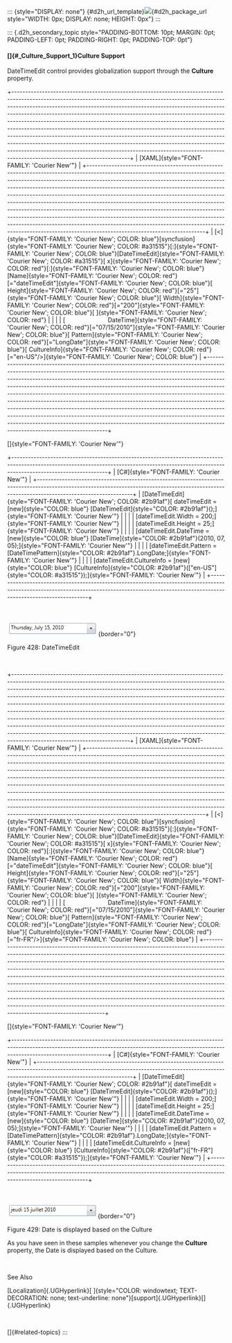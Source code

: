 ::: {style="DISPLAY: none"}
[](ms-xhelp:///?Id=d2h_url_template){#d2h_url_template}![](!package_url!){#d2h_package_url style="WIDTH: 0px; DISPLAY: none; HEIGHT: 0px"}
:::

::: {.d2h_secondary_topic style="PADDING-BOTTOM: 10pt; MARGIN: 0pt; PADDING-LEFT: 0pt; PADDING-RIGHT: 0pt; PADDING-TOP: 0pt"}
#### []{#_Culture_Support_1}Culture Support

DateTimeEdit control provides globalization support through the **Culture** property.

+------------------------------------------------------------------------------------------------------------------------------------------------------------------------------------------------------------------------------------------------------------------------------------------------------------------------------------------------------------------------------------------------------------------------------------------------------------------------------------------------------------------------------------------------------------------------------------------------------------------------------------------------------------------------------------------------------------------------------------------------------------------------+
| [XAML]{style="FONT-FAMILY: 'Courier New'"}                                                                                                                                                                                                                                                                                                                                                                                                                                                                                                                                                                                                                                                                                                                             |
+------------------------------------------------------------------------------------------------------------------------------------------------------------------------------------------------------------------------------------------------------------------------------------------------------------------------------------------------------------------------------------------------------------------------------------------------------------------------------------------------------------------------------------------------------------------------------------------------------------------------------------------------------------------------------------------------------------------------------------------------------------------------+
| [\<]{style="FONT-FAMILY: 'Courier New'; COLOR: blue"}[syncfusion]{style="FONT-FAMILY: 'Courier New'; COLOR: #a31515"}[:]{style="FONT-FAMILY: 'Courier New'; COLOR: blue"}[DateTimeEdit]{style="FONT-FAMILY: 'Courier New'; COLOR: #a31515"}[ x]{style="FONT-FAMILY: 'Courier New'; COLOR: red"}[:]{style="FONT-FAMILY: 'Courier New'; COLOR: blue"}[Name]{style="FONT-FAMILY: 'Courier New'; COLOR: red"}[=\"dateTimeEdit\"]{style="FONT-FAMILY: 'Courier New'; COLOR: blue"}[ Height]{style="FONT-FAMILY: 'Courier New'; COLOR: red"}[=\"25\"]{style="FONT-FAMILY: 'Courier New'; COLOR: blue"}[ Width]{style="FONT-FAMILY: 'Courier New'; COLOR: red"}[=\"200\"]{style="FONT-FAMILY: 'Courier New'; COLOR: blue"}[ ]{style="FONT-FAMILY: 'Courier New'; COLOR: red"} |
|                                                                                                                                                                                                                                                                                                                                                                                                                                                                                                                                                                                                                                                                                                                                                                        |
| [                         DateTime]{style="FONT-FAMILY: 'Courier New'; COLOR: red"}[=\"07/15/2010\"]{style="FONT-FAMILY: 'Courier New'; COLOR: blue"}[ Pattern]{style="FONT-FAMILY: 'Courier New'; COLOR: red"}[=\"LongDate\"]{style="FONT-FAMILY: 'Courier New'; COLOR: blue"}[ CultureInfo]{style="FONT-FAMILY: 'Courier New'; COLOR: red"}[=\"en-US\"/\>]{style="FONT-FAMILY: 'Courier New'; COLOR: blue"}                                                                                                                                                                                                                                                                                                                                                          |
+------------------------------------------------------------------------------------------------------------------------------------------------------------------------------------------------------------------------------------------------------------------------------------------------------------------------------------------------------------------------------------------------------------------------------------------------------------------------------------------------------------------------------------------------------------------------------------------------------------------------------------------------------------------------------------------------------------------------------------------------------------------------+

[]{style="FONT-FAMILY: 'Courier New'"} 

+----------------------------------------------------------------------------------------------------------------------------------------------------------------------------------------------+
| [C#]{style="FONT-FAMILY: 'Courier New'"}                                                                                                                                                     |
+----------------------------------------------------------------------------------------------------------------------------------------------------------------------------------------------+
| [DateTimeEdit]{style="FONT-FAMILY: 'Courier New'; COLOR: #2b91af"}[ dateTimeEdit = [new]{style="COLOR: blue"} [DateTimeEdit]{style="COLOR: #2b91af"}();]{style="FONT-FAMILY: 'Courier New'"} |
|                                                                                                                                                                                              |
| [dateTimeEdit.Width = 200;]{style="FONT-FAMILY: 'Courier New'"}                                                                                                                              |
|                                                                                                                                                                                              |
| [dateTimeEdit.Height = 25;]{style="FONT-FAMILY: 'Courier New'"}                                                                                                                              |
|                                                                                                                                                                                              |
| [dateTimeEdit.DateTime = [new]{style="COLOR: blue"} [DateTime]{style="COLOR: #2b91af"}(2010, 07, 05);]{style="FONT-FAMILY: 'Courier New'"}                                                   |
|                                                                                                                                                                                              |
| [dateTimeEdit.Pattern = [DateTimePattern]{style="COLOR: #2b91af"}.LongDate;]{style="FONT-FAMILY: 'Courier New'"}                                                                             |
|                                                                                                                                                                                              |
| [dateTimeEdit.CultureInfo = [new]{style="COLOR: blue"} [CultureInfo]{style="COLOR: #2b91af"}([\"en-US\"]{style="COLOR: #a31515"});]{style="FONT-FAMILY: 'Courier New'"}                      |
+----------------------------------------------------------------------------------------------------------------------------------------------------------------------------------------------+

 

![](../ImagesExt/image261_349.png){border="0"}

Figure 428: DateTimeEdit

 

+------------------------------------------------------------------------------------------------------------------------------------------------------------------------------------------------------------------------------------------------------------------------------------------------------------------------------------------------------------------------------------------------------------------------------------------------------------------------------------------------------------------------------------------------------------------------------------------------------------------------------------------------------------------------------------------------------------------------------------------------------------------------+
| [XAML]{style="FONT-FAMILY: 'Courier New'"}                                                                                                                                                                                                                                                                                                                                                                                                                                                                                                                                                                                                                                                                                                                             |
+------------------------------------------------------------------------------------------------------------------------------------------------------------------------------------------------------------------------------------------------------------------------------------------------------------------------------------------------------------------------------------------------------------------------------------------------------------------------------------------------------------------------------------------------------------------------------------------------------------------------------------------------------------------------------------------------------------------------------------------------------------------------+
| [\<]{style="FONT-FAMILY: 'Courier New'; COLOR: blue"}[syncfusion]{style="FONT-FAMILY: 'Courier New'; COLOR: #a31515"}[:]{style="FONT-FAMILY: 'Courier New'; COLOR: blue"}[DateTimeEdit]{style="FONT-FAMILY: 'Courier New'; COLOR: #a31515"}[ x]{style="FONT-FAMILY: 'Courier New'; COLOR: red"}[:]{style="FONT-FAMILY: 'Courier New'; COLOR: blue"}[Name]{style="FONT-FAMILY: 'Courier New'; COLOR: red"}[=\"dateTimeEdit\"]{style="FONT-FAMILY: 'Courier New'; COLOR: blue"}[ Height]{style="FONT-FAMILY: 'Courier New'; COLOR: red"}[=\"25\"]{style="FONT-FAMILY: 'Courier New'; COLOR: blue"}[ Width]{style="FONT-FAMILY: 'Courier New'; COLOR: red"}[=\"200\"]{style="FONT-FAMILY: 'Courier New'; COLOR: blue"}[ ]{style="FONT-FAMILY: 'Courier New'; COLOR: red"} |
|                                                                                                                                                                                                                                                                                                                                                                                                                                                                                                                                                                                                                                                                                                                                                                        |
| [                         DateTime]{style="FONT-FAMILY: 'Courier New'; COLOR: red"}[=\"07/15/2010\"]{style="FONT-FAMILY: 'Courier New'; COLOR: blue"}[ Pattern]{style="FONT-FAMILY: 'Courier New'; COLOR: red"}[=\"LongDate\"]{style="FONT-FAMILY: 'Courier New'; COLOR: blue"}[ CultureInfo]{style="FONT-FAMILY: 'Courier New'; COLOR: red"}[=\"fr-FR\"/\>]{style="FONT-FAMILY: 'Courier New'; COLOR: blue"}                                                                                                                                                                                                                                                                                                                                                          |
+------------------------------------------------------------------------------------------------------------------------------------------------------------------------------------------------------------------------------------------------------------------------------------------------------------------------------------------------------------------------------------------------------------------------------------------------------------------------------------------------------------------------------------------------------------------------------------------------------------------------------------------------------------------------------------------------------------------------------------------------------------------------+

[]{style="FONT-FAMILY: 'Courier New'"} 

+----------------------------------------------------------------------------------------------------------------------------------------------------------------------------------------------+
| [C#]{style="FONT-FAMILY: 'Courier New'"}                                                                                                                                                     |
+----------------------------------------------------------------------------------------------------------------------------------------------------------------------------------------------+
| [DateTimeEdit]{style="FONT-FAMILY: 'Courier New'; COLOR: #2b91af"}[ dateTimeEdit = [new]{style="COLOR: blue"} [DateTimeEdit]{style="COLOR: #2b91af"}();]{style="FONT-FAMILY: 'Courier New'"} |
|                                                                                                                                                                                              |
| [dateTimeEdit.Width = 200;]{style="FONT-FAMILY: 'Courier New'"}                                                                                                                              |
|                                                                                                                                                                                              |
| [dateTimeEdit.Height = 25;]{style="FONT-FAMILY: 'Courier New'"}                                                                                                                              |
|                                                                                                                                                                                              |
| [dateTimeEdit.DateTime = [new]{style="COLOR: blue"} [DateTime]{style="COLOR: #2b91af"}(2010, 07, 05);]{style="FONT-FAMILY: 'Courier New'"}                                                   |
|                                                                                                                                                                                              |
| [dateTimeEdit.Pattern = [DateTimePattern]{style="COLOR: #2b91af"}.LongDate;]{style="FONT-FAMILY: 'Courier New'"}                                                                             |
|                                                                                                                                                                                              |
| [dateTimeEdit.CultureInfo = [new]{style="COLOR: blue"} [CultureInfo]{style="COLOR: #2b91af"}([\"fr-FR\"]{style="COLOR: #a31515"});]{style="FONT-FAMILY: 'Courier New'"}                      |
+----------------------------------------------------------------------------------------------------------------------------------------------------------------------------------------------+

 

![](../ImagesExt/image261_350.png){border="0"} 

Figure 429: Date is displayed based on the Culture

As you have seen in these samples whenever you change the **Culture** property, the Date is displayed based on the Culture.

 

See Also

[Localization]{.UGHyperlink}[ ]{style="COLOR: windowtext; TEXT-DECORATION: none; text-underline: none"}[support]{.UGHyperlink}[]{.UGHyperlink}

 

[]{#related-topics}
:::
